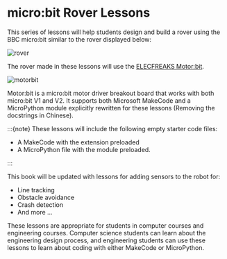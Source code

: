 # micro:bit Rover Lessons

This series of lessons will help students design and build a rover using the BBC micro:bit similar to the rover displayed below:

![rover](assets/rover.jpg)

The rover made in these lessons will use the [ELECFREAKS Motor:bit](https://shop.elecfreaks.com/products/elecfreaks-micro-bit-motor-bit?_pos=1&_psq=motor%3Abit&_ss=e&_v=1.0).  

![motorbit](assets/motorbit.png)

Motor:bit is a micro:bit motor driver breakout board that works with both micro:bit V1 and V2. It supports both Microsoft MakeCode and a MicroPython module explicitly rewritten for these lessons (Removing the docstrings in Chinese). 

:::{note} 
These lessons will include the following empty starter code files: 

- A MakeCode with the extension preloaded
- A MicroPython file with the module preloaded.

:::

This book will be updated with lessons for adding sensors to the robot for:

- Line tracking
- Obstacle avoidance 
- Crash detection
- And more ...

These lessons are appropriate for students in computer courses and engineering courses. Computer science students can learn about the engineering design process, and engineering students can use these lessons to learn about coding with either MakeCode or MicroPython.

```{tableofcontents}
```
